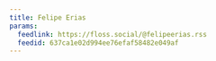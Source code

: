```yaml
---
title: Felipe Erias
params:
  feedlink: https://floss.social/@felipeerias.rss
  feedid: 637ca1e02d994ee76efaf58482e049af
---
```

